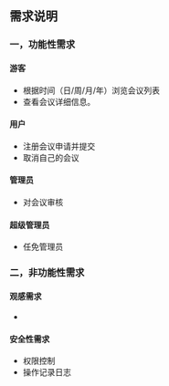 ## 需求说明
### 一，功能性需求
#### 游客
* 根据时间（日/周/月/年）浏览会议列表
* 查看会议详细信息。
#### 用户
* 注册会议申请并提交
* 取消自己的会议
#### 管理员
* 对会议审核
#### 超级管理员
* 任免管理员
### 二，非功能性需求
#### 观感需求
* 
#### 安全性需求
* 权限控制
* 操作记录日志

